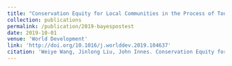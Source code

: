 ```yaml
---
title: "Conservation Equity for Local Communities in the Process of Tourism Development in Protected Areas: A Study of Jiuzhaigou Biosphere Reserve, China"
collection: publications
permalink: /publication/2019-bayespostest
date: 2019-10-01
venue: 'World Development'
link: 'http://doi.org/10.1016/j.worlddev.2019.104637'
citation: 'Weiye Wang, Jinlong Liu, John Innes. Conservation Equity for Local Communities in the Process of Tourism Development in Protected Areas: A Study of Jiuzhaigou Biosphere Reserve, China. <i>World Development</i>, 2019, 124: 104637, [http://doi.org/10.1016/j.worlddev.2019.104637](http://doi.org/10.1016/j.worlddev.2019.104637)'
---
```

